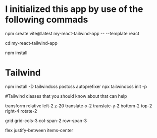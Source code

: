 # I initialized this app by use of the following commads

npm create vite@latest my-react-tailwind-app -- --template react

cd my-react-tailwind-app

npm install

# Tailwind


npm install -D tailwindcss postcss autoprefixer
 npx tailwindcss init -p


 #Tailwind classes that you should know about that can help


 transform relative left-2 z-20 translate-x-2 translate-y-2 bottom-2 top-2 right-4 rotate-2

 grid grid-cols-3 col-span-2 row-span-3 

 flex justify-between items-center

